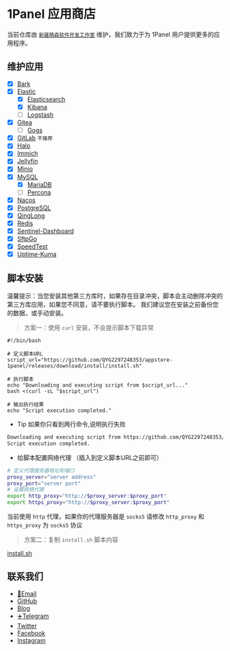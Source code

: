 # 1Panel 应用商店

当前仓库由 [`新疆萌森软件开发工作室`](https://lifebus.top/) 维护，我们致力于为 1Panel 用户提供更多的应用程序。

## 维护应用

- [x] [Bark](https://bark.day.app/)
- [x] [Elastic](https://www.elastic.co/)
    - [x] [Elasticsearch](https://www.elastic.co/elasticsearch/)
    - [x] [Kibana](https://www.elastic.co/kibana/)
    - [ ] [Logstash](https://www.elastic.co/logstash/)
- [x] [Gitea](https://gitea.io/)
    - [ ] [Gogs](https://gogs.io/)
- [x] [GitLab](https://about.gitlab.com/) `不推荐`
- [x] [Halo](https://halo.run/)
- [x] [Immich](https://immich.app/)
- [x] [Jellyfin](https://jellyfin.org/)
- [x] [Minio](https://min.io/)
- [x] [MySQL](https://www.mysql.com/)
    - [x] [MariaDB](https://mariadb.org/)
    - [ ] [Percona](https://www.percona.com/)
- [x] [Nacos](https://nacos.io/)
- [x] [PostgreSQL](https://www.postgresql.org/)
- [x] [QingLong](https://github.com/whyour/qinglong)
- [x] [Redis](https://redis.io/)
- [x] [Sentinel-Dashboard](https://sentinelguard.io/)
- [x] [SftpGo](https://sftpgo.com/)
- [x] [SpeedTest](https://www.speedtest.net/)
- [x] [Uptime-Kuma](https://github.com/louislam/uptime-kuma)

## 脚本安装

温馨提示：当您安装其他第三方库时，如果存在目录冲突，脚本会主动删除冲突的第三方库应用，如果您不同意，请不要执行脚本。
我们建议您在安装之前备份您的数据，或手动安装。

> 方案一：使用 `curl` 安装，不会提示脚本下载异常

```shell
#!/bin/bash

# 定义脚本URL
script_url="https://github.com/QYG2297248353/appstore-1panel/releases/download/install/install.sh"

# 执行脚本
echo "Downloading and executing script from $script_url..."
bash <(curl -sL "$script_url")

# 输出执行结果
echo "Script execution completed."

```

+ Tip 如果你只看到两行命令,说明执行失败

```sh
Downloading and executing script from https://github.com/QYG2297248353/appstore-1panel/releases/download/install/install.sh...
Script execution completed.
```

+ 给脚本配置网络代理 （插入到定义脚本URL之前即可）

```sh
# 定义代理服务器地址和端口
proxy_server="server address"
proxy_port="server port"
# 设置网络代理
export http_proxy="http://$proxy_server:$proxy_port"
export https_proxy="http://$proxy_server:$proxy_port"
```

当前使用 `http` 代理，如果你的代理服务器是 `socks5` 请修改 `http_proxy` 和 `https_proxy` 为 `socks5` 协议

> 方案二：复制 `install.sh` 脚本内容

[install.sh](install.sh)

## 联系我们

- [📮Email](mailto:qyg2297248353@gmail.com)
- [GitHub](https://github.com/qyg2297248353)
- [Blog](https://lifebus.top/)
- [✈️Telegram](https://t.me/qyg2297248353)
- [Twitter](https://twitter.com/qyg2297248353)
- [Facebook](https://www.facebook.com/qyg2297248353)
- [Instagram](https://www.instagram.com/qyg2297248353)
